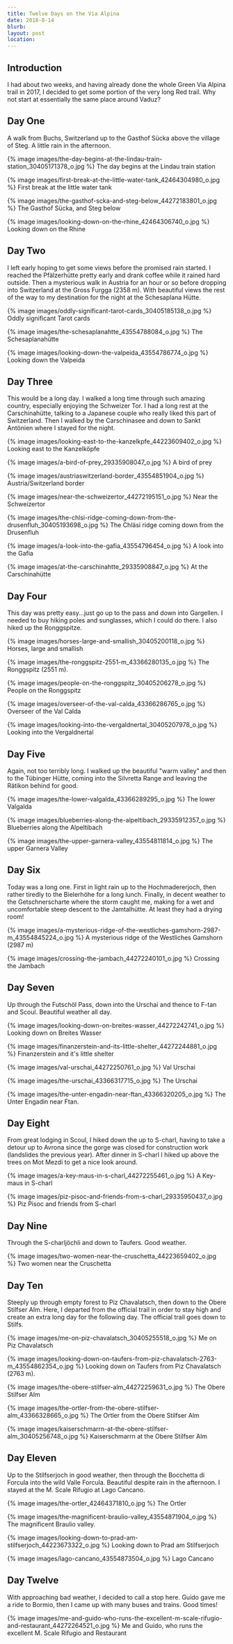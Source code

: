 ```yaml
---
title: Twelve Days on the Via Alpina
date: 2018-8-14
blurb:
layout: post
location:
---
```


## Introduction

I had about two weeks, and having already done the whole Green Via Alpina
trail in 2017, I decided to get some portion of the very long Red trail.
Why not start at essentially the same place around Vaduz?

## Day One

A walk from Buchs, Switzerland up to the Gasthof Sücka above the village of
Steg. A little rain in the afternoon.

{% image images/the-day-begins-at-the-lindau-train-station_30405171378_o.jpg %}
The day begins at the Lindau train station



{% image images/first-break-at-the-little-water-tank_42464304980_o.jpg %}
First break at the little water tank



{% image images/the-gasthof-scka-and-steg-below_44272183801_o.jpg %}
The Gasthof Sücka, and Steg below



{% image images/looking-down-on-the-rhine_42464306740_o.jpg %}
Looking down on the Rhine



## Day Two

I left early hoping to get some views before the promised rain started.
I reached the Pfälzerhütte pretty early and drank coffee while it rained
hard outside. Then a mysterious walk in Austria for an hour or so before
dropping into Switzerland at the Gross Furgga (2358 m). With beautiful views
the rest of the way to my destination for the night at the Schesaplana Hütte.

{% image images/oddly-significant-tarot-cards_30405185138_o.jpg %}
Oddly significant Tarot cards


{% image images/the-schesaplanahtte_43554788084_o.jpg %}
The Schesaplanahütte


{% image images/looking-down-the-valpeida_43554786774_o.jpg %}
Looking down the Valpeida



## Day Three

This would be a long day. I walked a long time through such amazing country,
especially enjoying the Schweizer Tor. I had a long rest at the Carschinahütte,
talking to a Japanese couple who really liked this part of Switzerland.
Then I walked by the Carschinasee and down to Sankt Antönien where I stayed
for the night.

{% image images/looking-east-to-the-kanzelkpfe_44223609402_o.jpg %}
Looking east to the Kanzelköpfe


{% image images/a-bird-of-prey_29335908047_o.jpg %}
A bird of prey


{% image images/austriaswitzerland-border_43554851904_o.jpg %}
Austria/Switzerland border


{% image images/near-the-schweizertor_44272195151_o.jpg %}
Near the Schweizertor


{% image images/the-chlsi-ridge-coming-down-from-the-drusenfluh_30405193698_o.jpg %}
The Chläsi ridge coming down from the Drusenfluh


{% image images/a-look-into-the-gafia_43554796454_o.jpg %}
A look into the Gafia



{% image images/at-the-carschinahtte_29335908847_o.jpg %}
At the Carschinahütte


## Day Four

This day was pretty easy...just go up to the pass and down into Gargellen.
I needed to buy hiking poles and sunglasses, which I could do there.
I also hiked up the Ronggspitze.


{% image images/horses-large-and-smallish_30405200118_o.jpg %}
Horses, large and smallish


{% image images/the-ronggspitz-2551-m_43366280135_o.jpg %}
The Ronggspitz (2551 m).


{% image images/people-on-the-ronggspitz_30405206278_o.jpg %}
People on the Ronggspitz



{% image images/overseer-of-the-val-calda_43366286765_o.jpg %}
Overseer of the Val Calda


{% image images/looking-into-the-vergaldnertal_30405207978_o.jpg %}
Looking into the Vergaldnertal


## Day Five

Again, not too terribly long. I walked up the beautiful "warm valley" and then
to the Tübinger Hütte, coming into the Silvretta Range and leaving the Rätikon
behind for good.


{% image images/the-lower-valgalda_43366289295_o.jpg %}
The lower Valgalda



{% image images/blueberries-along-the-alpeltibach_29335912357_o.jpg %}
Blueberries along the Alpeltibach


{% image images/the-upper-garnera-valley_43554811814_o.jpg %}
The upper Garnera Valley



## Day Six

Today was a long one. First in light rain up to the Hochmadererjoch, then
rather tiredly to the Bielerhöhe for a long lunch. Finally, in decent
weather to the Getschnerscharte where the storm caught me, making for
a wet and uncomfortable steep descent to the Jamtalhütte. At least they
had a drying room!



{% image images/a-mysterious-ridge-of-the-westliches-gamshorn-2987-m_43554845224_o.jpg %}
A mysterious ridge of the Westliches Gamshorn (2987 m)



{% image images/crossing-the-jambach_44272240101_o.jpg %}
Crossing the Jambach



## Day Seven

Up through the Futschöl Pass, down into the Urschai and thence to F-tan
and Scoul. Beautiful weather all day.



{% image images/looking-down-on-breites-wasser_44272242741_o.jpg %}
Looking down on Breites Wasser



{% image images/finanzerstein-and-its-little-shelter_44272244881_o.jpg %}
Finanzerstein and it's little shelter



{% image images/val-urschai_44272250761_o.jpg %}
Val Urschai



{% image images/the-urschai_43366317715_o.jpg %}
The Urschai


{% image images/the-unter-engadin-near-ftan_43366320205_o.jpg %}
The Unter Engadin near Ftan.


## Day Eight

From great lodging in Scoul, I hiked down the up to S-charl, having to
take a detour up to Avrona since the gorge was closed for construction
work (landslides the previous year). After dinner in S-charl I hiked
up above the trees on Mot Mezdi to get a nice look around.

{% image images/a-key-maus-in-s-charl_44272255461_o.jpg %}
A Key-maus in S-charl



{% image images/piz-pisoc-and-friends-from-s-charl_29335950437_o.jpg %}
Piz Pisoc and friends from S-charl


## Day Nine

Through the S-charljöchli and down to Taufers. Good weather.

{% image images/two-women-near-the-cruschetta_44223659402_o.jpg %}
Two women near the Cruschetta


## Day Ten

Steeply up through empty forest to Piz Chavalatsch, then down to the
Obere Stilfser Alm. Here, I departed from the official trail in order to
stay high and create an extra long day for the following day. The official
trail goes down to Stilfs.

{% image images/me-on-piz-chavalatsch_30405255518_o.jpg %}
Me on Piz Chavalatsch


{% image images/looking-down-on-taufers-from-piz-chavalatsch-2763-m_43554862354_o.jpg %}
Looking down on Taufers from Piz Chavalatsch (2763 m).


{% image images/the-obere-stilfser-alm_44272259631_o.jpg %}
The Obere Stilfser Alm



{% image images/the-ortler-from-the-obere-stilfser-alm_43366328665_o.jpg %}
The Ortler from the Obere Stilfser Alm



{% image images/kaiserschmarrn-at-the-obere-stilfser-alm_30405256748_o.jpg %}
Kaiserschmarrn at the Obere Stilfser Alm


## Day Eleven

Up to the Stilfserjoch in good weather, then through the Bocchetta di Forcula
into the wild Valle Forcula. Beautiful despite rain in the afternoon.
I stayed at the M. Scale Rifugio at Lago Cancano.

{% image images/the-ortler_42464371810_o.jpg %}
The Ortler



{% image images/the-magnificent-braulio-valley_43554871904_o.jpg %}
The magnificent Braulio valley.



{% image images/looking-down-to-prad-am-stilfserjoch_44223673322_o.jpg %}
Looking down to Prad am Stilfserjoch


{% image images/lago-cancano_43554873504_o.jpg %}
Lago Cancano



## Day Twelve

With approaching bad weather, I decided to call a stop here. Guido gave
me a ride to Bormio, then I came up with many buses and trains. Good times!


{% image images/me-and-guido-who-runs-the-excellent-m-scale-rifugio-and-restaurant_44272264521_o.jpg %}
Me and Guido, who runs the excellent M. Scale Rifugio and Restaurant




